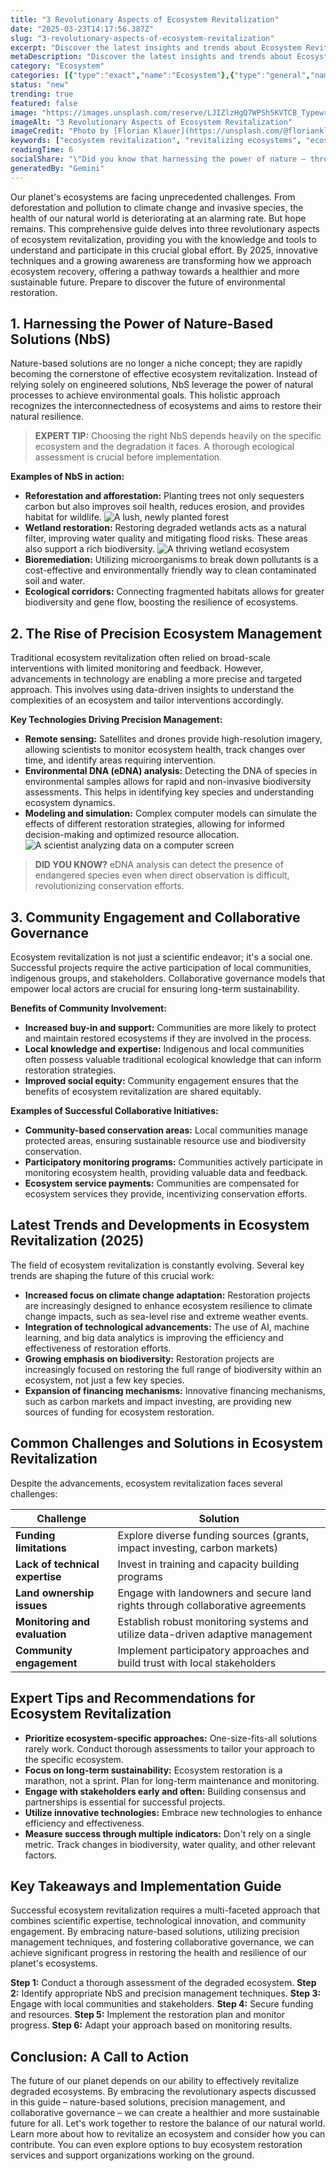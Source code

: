 ```yaml
---
title: "3 Revolutionary Aspects of Ecosystem Revitalization"
date: "2025-03-23T14:17:56.387Z"
slug: "3-revolutionary-aspects-of-ecosystem-revitalization"
excerpt: "Discover the latest insights and trends about Ecosystem Revitalization. This comprehensive guide covers everything you need to know about Ecosystem Revitalization in 2025."
metaDescription: "Discover the latest insights and trends about Ecosystem Revitalization. This comprehensive guide covers everything you need to know about Ecosystem Revital..."
category: "Ecosystem"
categories: [{"type":"exact","name":"Ecosystem"},{"type":"general","name":"Environmental Science"},{"type":"medium","name":"Restoration Ecology"},{"type":"specific","name":"Rewilding Projects"},{"type":"niche","name":"Habitat Connectivity"}]
status: "new"
trending: true
featured: false
image: "https://images.unsplash.com/reserve/LJIZlzHgQ7WPSh5KVTCB_Typewriter.jpg?q=85&w=1200&fit=max&fm=webp&auto=compress"
imageAlt: "3 Revolutionary Aspects of Ecosystem Revitalization"
imageCredit: "Photo by [Florian Klauer](https://unsplash.com/@florianklauer) on Unsplash"
keywords: ["ecosystem revitalization", "revitalizing ecosystems", "ecosystem restoration projects", "how to revitalize an ecosystem", "ecosystem recovery cost", "buy ecosystem restoration services", "ecosystem health improvement", "degraded ecosystem recovery", "sustainable ecosystem management", "ecosystem revitalization techniques"]
readingTime: 6
socialShare: "\"Did you know that harnessing the power of nature – through nature-based solutions – is revolutionizing ecosystem revitalization and offering a more sustainable path to a healthier planet?\""
generatedBy: "Gemini"
---
```




Our planet's ecosystems are facing unprecedented challenges. From deforestation and pollution to climate change and invasive species, the health of our natural world is deteriorating at an alarming rate.  But hope remains.  This comprehensive guide delves into three revolutionary aspects of ecosystem revitalization, providing you with the knowledge and tools to understand and participate in this crucial global effort.  By 2025, innovative techniques and a growing awareness are transforming how we approach ecosystem recovery, offering a pathway towards a healthier and more sustainable future.  Prepare to discover the future of environmental restoration.

## 1.  Harnessing the Power of Nature-Based Solutions (NbS)

Nature-based solutions are no longer a niche concept; they are rapidly becoming the cornerstone of effective ecosystem revitalization.  Instead of relying solely on engineered solutions, NbS leverage the power of natural processes to achieve environmental goals. This holistic approach recognizes the interconnectedness of ecosystems and aims to restore their natural resilience.

> **EXPERT TIP:**  Choosing the right NbS depends heavily on the specific ecosystem and the degradation it faces. A thorough ecological assessment is crucial before implementation.

**Examples of NbS in action:**

* **Reforestation and afforestation:** Planting trees not only sequesters carbon but also improves soil health, reduces erosion, and provides habitat for wildlife. ![A lush, newly planted forest](https://images.unsplash.com/photo-1451187580459-43490279c0fa?q=85&w=1200&fit=max&fm=webp&auto=compress)
* **Wetland restoration:** Restoring degraded wetlands acts as a natural filter, improving water quality and mitigating flood risks.  These areas also support a rich biodiversity. ![A thriving wetland ecosystem](https://images.unsplash.com/photo-1484417894907-623942c8ee29?q=85&w=1200&fit=max&fm=webp&auto=compress)
* **Bioremediation:** Utilizing microorganisms to break down pollutants is a cost-effective and environmentally friendly way to clean contaminated soil and water.
* **Ecological corridors:** Connecting fragmented habitats allows for greater biodiversity and gene flow, boosting the resilience of ecosystems.

## 2.  The Rise of Precision Ecosystem Management

Traditional ecosystem revitalization often relied on broad-scale interventions with limited monitoring and feedback.  However, advancements in technology are enabling a more precise and targeted approach.  This involves using data-driven insights to understand the complexities of an ecosystem and tailor interventions accordingly.

**Key Technologies Driving Precision Management:**

* **Remote sensing:** Satellites and drones provide high-resolution imagery, allowing scientists to monitor ecosystem health, track changes over time, and identify areas requiring intervention.
* **Environmental DNA (eDNA) analysis:**  Detecting the DNA of species in environmental samples allows for rapid and non-invasive biodiversity assessments. This helps in identifying key species and understanding ecosystem dynamics.
* **Modeling and simulation:** Complex computer models can simulate the effects of different restoration strategies, allowing for informed decision-making and optimized resource allocation.  ![A scientist analyzing data on a computer screen](https://images.unsplash.com/photo-1517976487492-5750f3195933?q=85&w=1200&fit=max&fm=webp&auto=compress)

> **DID YOU KNOW?**  eDNA analysis can detect the presence of endangered species even when direct observation is difficult, revolutionizing conservation efforts.

## 3.  Community Engagement and Collaborative Governance

Ecosystem revitalization is not just a scientific endeavor; it's a social one.  Successful projects require the active participation of local communities, indigenous groups, and stakeholders.  Collaborative governance models that empower local actors are crucial for ensuring long-term sustainability.

**Benefits of Community Involvement:**

* **Increased buy-in and support:**  Communities are more likely to protect and maintain restored ecosystems if they are involved in the process.
* **Local knowledge and expertise:** Indigenous and local communities often possess valuable traditional ecological knowledge that can inform restoration strategies.
* **Improved social equity:**  Community engagement ensures that the benefits of ecosystem revitalization are shared equitably.  

**Examples of Successful Collaborative Initiatives:**

* **Community-based conservation areas:**  Local communities manage protected areas, ensuring sustainable resource use and biodiversity conservation.
* **Participatory monitoring programs:**  Communities actively participate in monitoring ecosystem health, providing valuable data and feedback.
* **Ecosystem service payments:**  Communities are compensated for ecosystem services they provide, incentivizing conservation efforts.

## Latest Trends and Developments in Ecosystem Revitalization (2025)

The field of ecosystem revitalization is constantly evolving.  Several key trends are shaping the future of this crucial work:

* **Increased focus on climate change adaptation:**  Restoration projects are increasingly designed to enhance ecosystem resilience to climate change impacts, such as sea-level rise and extreme weather events.
* **Integration of technological advancements:**  The use of AI, machine learning, and big data analytics is improving the efficiency and effectiveness of restoration efforts.
* **Growing emphasis on biodiversity:**  Restoration projects are increasingly focused on restoring the full range of biodiversity within an ecosystem, not just a few key species.
* **Expansion of financing mechanisms:**  Innovative financing mechanisms, such as carbon markets and impact investing, are providing new sources of funding for ecosystem restoration.

## Common Challenges and Solutions in Ecosystem Revitalization

Despite the advancements, ecosystem revitalization faces several challenges:

| Challenge                     | Solution                                                                     |
|------------------------------|-----------------------------------------------------------------------------|
| **Funding limitations**       | Explore diverse funding sources (grants, impact investing, carbon markets)     |
| **Lack of technical expertise** | Invest in training and capacity building programs                             |
| **Land ownership issues**      | Engage with landowners and secure land rights through collaborative agreements |
| **Monitoring and evaluation** | Establish robust monitoring systems and utilize data-driven adaptive management |
| **Community engagement**      | Implement participatory approaches and build trust with local stakeholders     |

## Expert Tips and Recommendations for Ecosystem Revitalization

* **Prioritize ecosystem-specific approaches:**  One-size-fits-all solutions rarely work. Conduct thorough assessments to tailor your approach to the specific ecosystem.
* **Focus on long-term sustainability:**  Ecosystem restoration is a marathon, not a sprint.  Plan for long-term maintenance and monitoring.
* **Engage with stakeholders early and often:**  Building consensus and partnerships is essential for successful projects.
* **Utilize innovative technologies:**  Embrace new technologies to enhance efficiency and effectiveness.
* **Measure success through multiple indicators:**  Don't rely on a single metric.  Track changes in biodiversity, water quality, and other relevant factors.

## Key Takeaways and Implementation Guide

Successful ecosystem revitalization requires a multi-faceted approach that combines scientific expertise, technological innovation, and community engagement.  By embracing nature-based solutions, utilizing precision management techniques, and fostering collaborative governance, we can achieve significant progress in restoring the health and resilience of our planet's ecosystems.

**Step 1:** Conduct a thorough assessment of the degraded ecosystem.
**Step 2:** Identify appropriate NbS and precision management techniques.
**Step 3:** Engage with local communities and stakeholders.
**Step 4:** Secure funding and resources.
**Step 5:** Implement the restoration plan and monitor progress.
**Step 6:** Adapt your approach based on monitoring results.

## Conclusion: A Call to Action

The future of our planet depends on our ability to effectively revitalize degraded ecosystems.  By embracing the revolutionary aspects discussed in this guide – nature-based solutions, precision management, and collaborative governance – we can create a healthier and more sustainable future for all.  Let's work together to restore the balance of our natural world.  Learn more about how to revitalize an ecosystem and consider how you can contribute.  You can even explore options to buy ecosystem restoration services and support organizations working on the ground.

